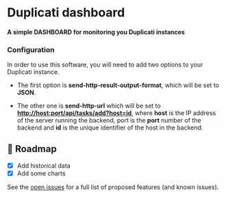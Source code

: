 # Duplicati dashboard

#### [](https://github.com/MarcOrfilaCarreras/duplicati-dashboard#-a-simple-dashboard-for-monitoring-you-duplicati-instances)A simple DASHBOARD for monitoring you Duplicati instances

### [](https://github.com/MarcOrfilaCarreras/duplicati-dashboard#configuration)Configuration

In order to use this software, you will need to add two options to your Duplicati instance.

-   The first option is **send-http-result-output-format**, which will be set to **JSON**.
    
-   The other one is **send-http-url** which will be set to **[http://host:port/api/tasks/add?host=id](https://github.com/MarcOrfilaCarreras/duplicati-dashboardhttp://host:port/api/tasks/add?host=id)**, where **host** is the IP address of the server running the backend, port is the **port** number of the backend and **id** is the unique identifier of the host in the backend.
    

  

## [](https://github.com/MarcOrfilaCarreras/duplicati-dashboard#hammer-roadmap)🔨 Roadmap

-   [x]  Add historical data
-   [x]  Add some charts

See the [open issues](https://github.com/MarcOrfilaCarreras/duplicati-dashboard/issues) for a full list of proposed features (and known issues).